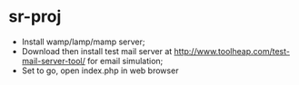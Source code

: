 # sr-proj
* Install wamp/lamp/mamp server;
* Download then install test mail server at http://www.toolheap.com/test-mail-server-tool/ for email simulation;
* Set to go, open index.php in web browser
